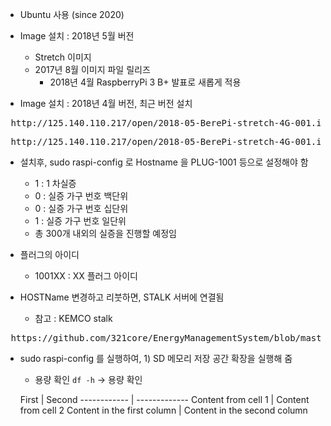 - Ubuntu 사용 (since 2020)

- Image 설치 : 2018년 5월 버전
  - Stretch 이미지
  - 2017년 8월 이미지 파일 릴리즈
    - 2018년 4월 RaspberryPi 3 B+ 발표로 새롭게 적용
- Image 설치 : 2018년 4월 버전, 최근 버전 설치 
<pre> http://125.140.110.217/open/2018-05-BerePi-stretch-4G-001.img </pre>
<pre> http://125.140.110.217/open/2018-05-BerePi-stretch-4G-001.img.gz </pre>


- 설치후, sudo raspi-config 로 Hostname 을 PLUG-1001 등으로 설정해야 함
  - 1 : 1 차실증
  - 0 : 실증 가구 번호 백단위
  - 0 : 실증 가구 번호 십단위
  - 1 : 실증 가구 번호 일단위
  - 총 300개 내외의 실증을 진행할 예정임

- 플러그의 아이디
  - 1001XX : XX 플러그 아이디  

- HOSTName 변경하고 리붓하면, STALK 서버에 연결됨
  - 참고 : KEMCO stalk 
 <pre> https://github.com/321core/EnergyManagementSystem/blob/master/README.md </pre>
- sudo raspi-config 를 실행하여, 1) SD 메모리 저장 공간 확장을 실행해 줌
  - 용량 확인 `df -h` → 용량 확인  
  

  First | Second 
------------ | -------------
Content from cell 1 | Content from cell 2
Content in the first column | Content in the second column

